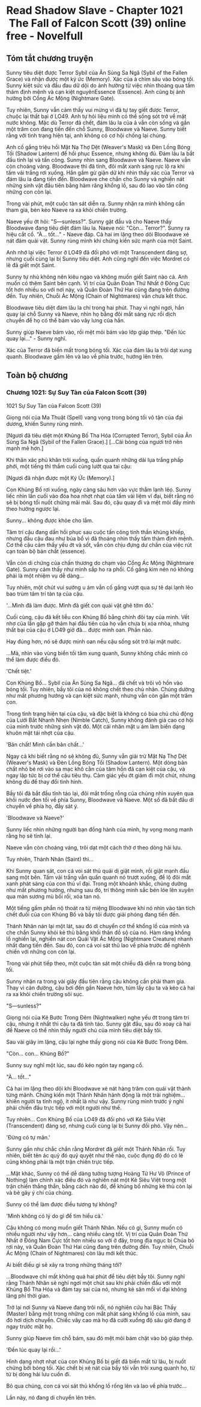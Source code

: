 # Read Shadow Slave - Chapter 1021  The Fall of Falcon Scott (39) online free - Novelfull

## Tóm tắt chương truyện

Sunny tiêu diệt được Terror Sybil của Ân Sủng Sa Ngã (Sybil of the Fallen Grace) và nhận được một ký ức (Memory). Xác của ả chìm sâu vào bóng tối. Sunny kiệt sức và đầu đau dữ dội do ảnh hưởng từ việc nhìn thoáng qua tấm thảm định mệnh và cạn kiệt nguyênEssence (Essence). Anh cũng bị ảnh hưởng bởi Cổng Ác Mộng (Nightmare Gate).

Tuy nhiên, Sunny vẫn cảm thấy vui mừng vì đã tự tay giết được Terror, chuộc lại thất bại ở LO49. Anh tự hỏi liệu mình có thể sống sót trở về mặt nước không. Mặc dù Terror đã chết, đám lâu la của ả vẫn còn sống và gần một trăm con đang tiến đến chỗ Sunny, Bloodwave và Naeve. Sunny biết rằng với tình trạng hiện tại, anh không có cơ hội chống lại chúng.

Anh cố gắng triệu hồi Mặt Nạ Thợ Dệt (Weaver's Mask) và Đèn Lồng Bóng Tối (Shadow Lantern) để hồi phục Essence, nhưng không đủ. Đám lâu la bắt đầu tỉnh lại và tấn công. Sunny nhìn sang Bloodwave và Naeve. Naeve vẫn còn choáng váng. Bloodwave thì đã tỉnh, đôi mắt xanh sáng rực lộ ra khi tấm vải trắng rơi xuống. Hắn gầm gừ giận dữ khi nhìn thấy xác của Terror và đám lâu la đang tiến đến. Bloodwave che chắn cho Sunny và nghiền nát những sinh vật đầu tiên bằng hàm răng khổng lồ, sau đó lao vào tấn công những con còn lại.

Trong vài phút, một cuộc tàn sát diễn ra. Sunny nhận ra mình không cần tham gia, bèn kéo Naeve ra xa khỏi chiến trường.

Naeve yếu ớt hỏi: "S—sunless?". Sunny gật đầu và cho Naeve thấy Bloodwave đang tiêu diệt đám lâu la. Naeve nói: "Còn... Terror?". Sunny ra hiệu cắt cổ. "À... tốt..." - Naeve đáp. Cả hai im lặng theo dõi Bloodwave xé nát đám quái vật. Sunny rùng mình khi chứng kiến sức mạnh của một Saint.

Anh nhớ lại việc Terror ở LO49 đã đối phó với một Transcendent đáng sợ, nhưng cuối cùng lại bị Sunny tiêu diệt. Anh cũng nghĩ đến việc Mordret có lẽ đã giết một Saint.

Sunny tự nhủ không nên kiêu ngạo và không muốn giết Saint nào cả. Anh muốn có thêm Saint bên cạnh. Vị trí của Quân Đoàn Thứ Nhất ở Đông Cực tốt hơn nhiều so với nơi này, và Quân Đoàn Thứ Hai cũng đang trên đường đến. Tuy nhiên, Chuỗi Ác Mộng (Chain of Nightmares) vẫn chưa kết thúc.

Bloodwave tiêu diệt đám lâu la chỉ trong hai phút. Thay vì nghỉ ngơi, hắn quay lại chỗ Sunny và Naeve, nhìn họ bằng đôi mắt sáng rực rồi dịch chuyển để họ có thể bám vào vây lưng của hắn.

Sunny giúp Naeve bám vào, rồi mệt mỏi bám vào lớp giáp thép. "Đến lúc quay lại..." - Sunny nghĩ.

Xác của Terror đã biến mất trong bóng tối. Xác của đám lâu la trôi dạt xung quanh. Bloodwave gầm lên và lao về phía trước, hướng lên trên.

## Toàn bộ chương

### Chương 1021: Sự Suy Tàn của Falcon Scott (39)

1021 Sự Suy Tàn của Falcon Scott (39)

Giọng nói của Ma Thuật (Spell) vang vọng trong bóng tối vô tận của đại dương, khiến Sunny rùng mình.

[Ngươi đã tiêu diệt một Khủng Bố Tha Hóa (Corrupted Terror), Sybil của Ân Sủng Sa Ngã (Sybil of the Fallen Grace).] [...Cái bóng của ngươi trở nên mạnh mẽ hơn.]

Khi thân xác phủ khăn trôi xuống, quấn quanh những dải lụa trắng phấp phới, một tiếng thì thầm cuối cùng lướt qua tai cậu:

[Ngươi đã nhận được một Ký Ức (Memory).]

Con Khủng Bố rơi xuống, ngày càng sâu hơn vào vực thẳm lạnh lẽo. Sunny liếc nhìn lần cuối vào đóa hoa nhợt nhạt của tấm vải liệm vĩ đại, biết rằng nó sẽ bị bóng tối nuốt chửng mãi mãi. Sau đó, cậu quay đi và mệt mỏi đẩy mình theo hướng ngược lại.

Sunny... không được khỏe cho lắm.

Tâm trí cậu đang dần hồi phục sau cuộc tấn công tinh thần khủng khiếp, nhưng đầu cậu đau như búa bổ vì đã thoáng nhìn thấy tấm thảm định mệnh. Cơ thể cậu cảm thấy yếu ớt và sốt, vẫn còn chịu đựng dư chấn của việc rút cạn toàn bộ bản chất (essence).

Vẫn còn di chứng của chấn thương do chạm vào Cổng Ác Mộng (Nightmare Gate). Sunny cảm thấy như mình sắp ho ra phổi. Cố gắng kìm nén nó không phải là một nhiệm vụ dễ dàng...

Tuy nhiên, một chút vui sướng u ám vẫn cố gắng vượt qua sự tê dại lạnh lẽo bao trùm tâm trí tàn tạ của cậu.

'...Mình đã làm được. Mình đã giết con quái vật ghê tởm đó.'

Cuối cùng, cậu đã kết liễu con Khủng Bố bằng chính đôi tay của mình. Vết nhơ của lần gặp gỡ thảm hại đầu tiên của họ vẫn chưa bị xóa nhòa, nhưng thất bại của cậu ở LO49 giờ đã... được minh oan. Phần nào.

Hay đúng hơn, nó sẽ được minh oan nếu cậu sống sót trở lại mặt nước.

...Mà, nhìn vào vùng biển tối tăm xung quanh, Sunny không chắc mình có thể làm được điều đó.

'Chết tiệt.'

Con Khủng Bố... Sybil của Ân Sủng Sa Ngã... đã chết và trôi vô hồn vào bóng tối. Tuy nhiên, bầy tôi của nó không chết theo chủ nhân. Chúng dường như mất phương hướng và cạn kiệt sức mạnh, nhưng vẫn còn gần một trăm con.

Trong tình trạng hiện tại của cậu, và đặc biệt là không có bùa chú chủ động của Lưới Bắt Nhanh Nhẹn (Nimble Catch), Sunny không đánh giá cao cơ hội của mình trước những sinh vật đó. Một cái nhăn mặt u ám làm biến dạng khuôn mặt tái nhợt của cậu.

'Bản chất! Mình cần bản chất...'

Ngay cả khi biết rằng nó sẽ không đủ, Sunny vẫn giải trừ Mặt Nạ Thợ Dệt (Weaver's Mask) và Đèn Lồng Bóng Tối (Shadow Lantern). Một dòng bản chất nhỏ bé rơi vào sa mạc khô cằn của tâm hồn đã cạn kiệt của cậu, và ngay lập tức bị cơ thể cậu tiêu thụ. Cảm giác yếu ớt giảm đi một chút, nhưng không đủ để thay đổi tình hình.

Bầy tôi đã bắt đầu tỉnh táo lại, đôi mắt trống rỗng của chúng nhìn xuyên qua khối nước đen tối về phía Sunny, Bloodwave và Naeve. Một số đã bắt đầu di chuyển về phía họ, đầy sát ý.

'Bloodwave và Naeve?'

Sunny liếc nhìn những người bạn đồng hành của mình, hy vọng mong manh rằng họ sẽ tỉnh lại.

Naeve vẫn còn choáng váng, trôi dạt một cách thờ ơ theo dòng hải lưu.

Tuy nhiên, Thánh Nhân (Saint) thì...

Khi Sunny quan sát, con cá voi sát thủ quái dị giật mình, rồi giật mạnh đầu sang một bên. Tấm vải trắng vẫn quấn quanh nó trượt xuống, để lộ đôi mắt xanh phát sáng của con thú vĩ đại. Trong một khoảnh khắc, chúng dường như mất phương hướng, nhưng sau đó, trí thông minh sắc bén lóe lên xuyên qua màn sương mù bối rối, xóa tan nó.

Một tiếng gầm phẫn nộ thoát ra từ miệng Bloodwave khi nó nhìn vào tàn tích chết đuối của con Khủng Bố và bầy tôi được giải phóng đang tiến đến.

Thánh Nhân nán lại một lát, sau đó di chuyển cơ thể khổng lồ của mình và che chắn Sunny khỏi kẻ thù bằng khối thân đồ sộ của nó. Hàm răng khổng lồ nghiến lại, nghiền nát con Quái Vật Ác Mộng (Nightmare Creature) nhanh nhất đang tiến đến. Sau đó, con cá voi sát thủ lao về phía trước để nghênh chiến với những con còn lại.

Trong vài phút tiếp theo, một cuộc tàn sát một chiều đã diễn ra trong bóng tối.

Sunny nhận ra trong vài giây đầu tiên rằng cậu không cần phải tham gia. Thay vì cản đường, cậu bơi đến gần Naeve hơn, túm lấy cậu ta và kéo cả hai ra xa khỏi chiến trường sôi sục.

"S—sunless?"

Giọng nói của Kẻ Bước Trong Đêm (Nightwalker) nghe yếu ớt trong tâm trí cậu, nhưng ít nhất thì cậu ta đã tỉnh táo. Sunny gật đầu, sau đó xoay cả hai để Naeve có thể nhìn thấy người chú của mình tiêu diệt bầy tôi.

Sau vài giây im lặng, cậu lại nghe thấy giọng nói của Kẻ Bước Trong Đêm.

"Còn... con... Khủng Bố?"

Sunny suy nghĩ một lúc, sau đó kéo ngón tay ngang cổ.

"À... tốt..."

Cả hai im lặng theo dõi khi Bloodwave xé nát hàng trăm con quái vật thành từng mảnh. Chứng kiến một Thánh Nhân hành động là một trải nghiệm... khiến người ta tỉnh ngộ, ít nhất là như vậy. Sunny rùng mình trước ý nghĩ phải chiến đấu trực tiếp với một người như thế.

Tuy nhiên... Con Khủng Bố của LO49 đã đối phó với Kẻ Siêu Việt (Transcendent) đáng sợ, nhưng cuối cùng lại bị Sunny đối phó. Vậy nên...

'Đừng có tự mãn.'

Sunny gần như chắc chắn rằng Mordret đã giết một Thánh Nhân rồi. Tuy nhiên, biết tên ác quỷ đó quỷ quyệt như thế nào, cuộc đụng độ đó có lẽ cũng không phải là một trận chiến trực tiếp.

...Mặt khác, Sunny có thể dễ dàng tưởng tượng Hoàng Tử Hư Vô (Prince of Nothing) làm chính xác điều đó và nghiền nát một Kẻ Siêu Việt trong một trận chiến thẳng thắn, bằng cách nào đó, để khủng bố những kẻ thù còn lại và bẻ gãy ý chí của chúng.

Sunny có thể làm được điều tương tự không?

'Mình không có lý do gì để tìm hiểu cả.'

Cậu không có mong muốn giết Thánh Nhân. Nếu có gì, Sunny muốn có nhiều người như vậy hơn... càng nhiều càng tốt. Vị trí của Quân Đoàn Thứ Nhất ở Đông Nam Cực tốt hơn nhiều so với ở đây, trong địa ngục bị Chúa bỏ rơi này, và Quân Đoàn Thứ Hai cũng đang trên đường đến. Tuy nhiên, Chuỗi Ác Mộng (Chain of Nightmares) còn lâu mới kết thúc.

Ai biết điều gì sẽ xảy ra trong những tháng tới?

...Bloodwave chỉ mất không quá hai phút để tiêu diệt bầy tôi. Sunny nghĩ rằng Thánh Nhân sẽ nghỉ ngơi một chút sau khi phải chiến đấu với một Khủng Bố Tha Hóa và đám tay sai của nó, nhưng kẻ săn mồi vĩ đại không lãng phí thời gian.

Trở lại nơi Sunny và Naeve đang trôi nổi, nó nghiên cứu hai Bậc Thầy (Master) bằng một trong những con mắt phát sáng khổng lồ của mình, sau đó hơi dịch chuyển. Chiếc vây cao mà họ đã cưỡi xuống độ sâu giờ đang ở ngay trước mặt họ.

Sunny giúp Naeve tìm chỗ bám, sau đó mệt mỏi bám chặt vào bộ giáp thép.

'Đến lúc quay lại rồi...'

Hình dạng nhợt nhạt của con Khủng Bố bị giết đã biến mất từ lâu, bị nuốt chửng bởi bóng tối. Xác chết bị xé nát của bầy tôi vẫn trôi xung quanh họ, từ từ bị dòng hải lưu cuốn đi.

Bỏ qua chúng, con cá voi sát thủ khổng lồ rống lên và lao về phía trước...

Lần này, nó đang di chuyển lên trên.